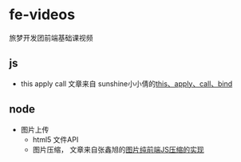 # fe-videos
旅梦开发团前端基础课视频

## js
  - this apply call
  文章来自 
sunshine小小倩的[this、apply、call、bind](https://juejin.im/user/584d7a3e2f301e00572fb7fc)
## node
  - 图片上传 
    - html5 文件API
    - 图片压缩， 文章来自张鑫旭的[图片纯前端JS压缩的实现](https://juejin.im/post/5bec3c6cf265da614312a0fa)